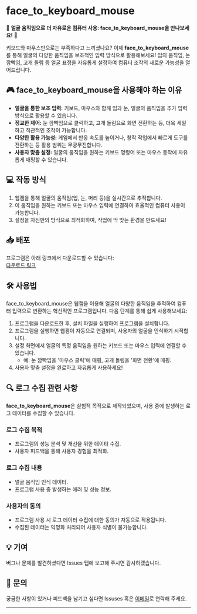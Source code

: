 # face_to_keyboard_mouse

🚀 **얼굴 움직임으로 더 자유로운 컴퓨터 사용: face_to_keyboard_mouse을 만나보세요!** 🚀

키보드와 마우스만으로는 부족하다고 느끼셨나요? 이제 **face_to_keyboard_mouse**를 통해 얼굴의 다양한 움직임을 보조적인 입력 방식으로 활용해보세요! 입의 움직임, 눈 깜빡임, 고개 돌림 등 얼굴 표정을 자유롭게 설정하여 컴퓨터 조작의 새로운 가능성을 열어드립니다.

## 🎮 face_to_keyboard_mouse을 사용해야 하는 이유

- **얼굴을 통한 보조 입력:** 키보드, 마우스와 함께 입과 눈, 얼굴의 움직임을 추가 입력 방식으로 활용할 수 있습니다.
- **정교한 제어:** 눈 깜빡임으로 클릭하고, 고개 돌림으로 화면 전환하는 등, 더욱 세밀하고 직관적인 조작이 가능합니다.
- **다양한 활용 가능성:** 게임에서 반응 속도를 높이거나, 창작 작업에서 빠르게 도구를 전환하는 등 활용 범위는 무궁무진합니다.
- **사용자 맞춤 설정:** 얼굴의 움직임을 원하는 키보드 명령어 또는 마우스 동작에 자유롭게 매핑할 수 있습니다.

## 💻 작동 방식

1. 웹캠을 통해 얼굴의 움직임(입, 눈, 머리 등)을 실시간으로 추적합니다.
2. 이 움직임을 원하는 키보드 또는 마우스 입력에 연결하여 효율적인 컴퓨터 사용이 가능합니다.
3. 설정을 자신만의 방식으로 최적화하여, 작업에 딱 맞는 환경을 만드세요!

## 📥 배포

프로그램은 아래 링크에서 다운로드할 수 있습니다:  
[다운로드 링크](#)

## 🛠 사용법

face_to_keyboard_mouse은 웹캠을 이용해 얼굴의 다양한 움직임을 추적하여 컴퓨터 입력으로 변환하는 혁신적인 프로그램입니다. 다음 단계를 통해 쉽게 사용해보세요:

1. 프로그램을 다운로드한 후, 설치 파일을 실행하여 프로그램을 설치합니다.
2. 프로그램을 실행하면 웹캠이 자동으로 연결되며, 사용자의 얼굴을 인식하기 시작합니다.
3. 설정 화면에서 얼굴의 특정 움직임을 원하는 키보드 또는 마우스 입력에 연결할 수 있습니다.
   - 예: 눈 깜빡임을 '마우스 클릭'에 매핑, 고개 돌림을 '화면 전환'에 매핑.
4. 사용자 맞춤 설정을 완료하고 자유롭게 사용하세요!

## 🔍 로그 수집 관련 사항

**face_to_keyboard_mouse**은 실험적 목적으로 제작되었으며, 사용 중에 발생하는 로그 데이터를 수집할 수 있습니다.

### 로그 수집 목적
- 프로그램의 성능 분석 및 개선을 위한 데이터 수집.
- 사용자 피드백을 통해 사용자 경험을 최적화.

### 로그 수집 내용
- 얼굴 움직임 인식 데이터.
- 프로그램 사용 중 발생하는 에러 및 성능 정보.

### 사용자의 동의
- 프로그램 사용 시 로그 데이터 수집에 대한 동의가 자동으로 적용됩니다.
- 수집된 데이터는 익명화 처리되어 사용자 식별이 불가능합니다.

## 💡 기여

버그나 문제를 발견하셨다면 Issues 탭에 보고해 주시면 감사하겠습니다.

## 📧 문의

궁금한 사항이 있거나 피드백을 남기고 싶다면 Issuses 혹은 [이메일](mailto:support@face_to_keyboard_mouse.com)로 연락해 주세요.

---